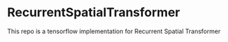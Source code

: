 # RecurrentSpatialTransformer
This repo is a tensorflow implementation for Recurrent Spatial Transformer 
